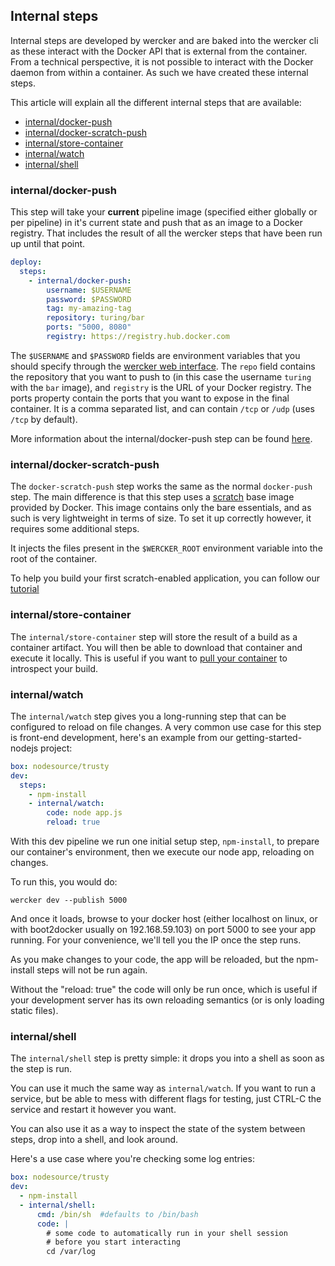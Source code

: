 ## Internal steps
Internal steps are developed by wercker and are baked into the wercker cli as
these interact with the Docker API that is external from the container. From a 
technical perspective, it is not possible to interact with the Docker daemon from 
within a container. As such we have created these internal steps.

This article will explain all the different internal steps that are available:

* [internal/docker-push](#docker-push)
* [internal/docker-scratch-push](#scratch-push)
* [internal/store-container](#store-container)
* [internal/watch](#internal-watch)
* [internal/shell](#internal-shell)

### <a name="docker-push"></a>internal/docker-push
This step will take your **current** pipeline image (specified either globally
or per pipeline) in it's current state and push that as an image to a Docker
registry. That includes the result of all the wercker steps that have been run
up until that point.

```yaml
deploy:
  steps:
    - internal/docker-push:
        username: $USERNAME
        password: $PASSWORD
        tag: my-amazing-tag
        repository: turing/bar
        ports: "5000, 8080"
        registry: https://registry.hub.docker.com
```

The `$USERNAME` and `$PASSWORD` fields are environment variables that you
should specify through the [wercker web
interface](/docs/environment-variables/index.html). The `repo` field contains
the repository that you want to push to (in this case the username `turing`
with the `bar` image), and `registry` is the URL of your Docker registry. The
ports property contain the ports that you want to expose in the final
container. It is a comma separated list, and can contain `/tcp` or `/udp`
(uses `/tcp` by default).

More information about the internal/docker-push step can be found
[here](/docs/containers/pushing-containers.html).

### <a name="scratch-push" class="anchor"></a>internal/docker-scratch-push
The `docker-scratch-push` step works the same as the normal `docker-push` step.
The main difference is that this step uses a
[scratch](https://docs.docker.com/articles/baseimages/) base image provided by
Docker. This image contains only the bare essentials, and as such is very
lightweight in terms of size. To set it up correctly however, it requires some
additional steps.

It injects the files present in the `$WERCKER_ROOT` environment variable into
the root of the container.

To help you build your first scratch-enabled application, you can follow our
[tutorial](/quickstarts/advanced/building-minimal-containers-with-go.html)

### <a name="store-container" class="anchor"></a>internal/store-container
The `internal/store-container` step will store the result of a build as a
container artifact. You will then be able to download that container and
execute it locally.  This is useful if you want to [pull your
container](/docs/using-the-cli/pulling-containers.html) to introspect your
build.

### <a name="internal-watch" class="anchor"></a>internal/watch
The `internal/watch` step gives you a long-running step that can be configured
to reload on file changes. A very common use case for this step is front-end
development, here's an example from our getting-started-nodejs project:

```yaml
box: nodesource/trusty
dev:
  steps:
    - npm-install
    - internal/watch:
        code: node app.js
        reload: true
```

With this dev pipeline we run one initial setup step, `npm-install`, to prepare
our container's environment, then we execute our node app, reloading on changes.

To run this, you would do:

```no-highlight
wercker dev --publish 5000
```

And once it loads, browse to your docker host (either localhost on linux, or
with boot2docker usually  on 192.168.59.103) on port 5000 to see your app running.
For your convenience, we'll tell you the IP once the step runs.

As you make changes to your code, the app will be reloaded, but the npm-install
steps will not be run again.

Without the "reload: true" the code will only be run once, which is useful if
your development server has its own reloading semantics (or is only loading
static files).

### <a name="internal-shell" class="anchor"></a>internal/shell
The `internal/shell` step is pretty simple: it drops you into a shell as soon
as the step is run.

You can use it much the same way as `internal/watch`. If you want to run a
service, but be able to mess with different flags for testing, just CTRL-C the
service and restart it however you want.

You can also use it as a way to inspect the state of the system between steps,
drop into a shell, and look around.

Here's a use case where you're checking some log entries:

```yaml
box: nodesource/trusty
dev:
  - npm-install
  - internal/shell:
      cmd: /bin/sh  #defaults to /bin/bash
      code: |
        # some code to automatically run in your shell session
        # before you start interacting
        cd /var/log
```

